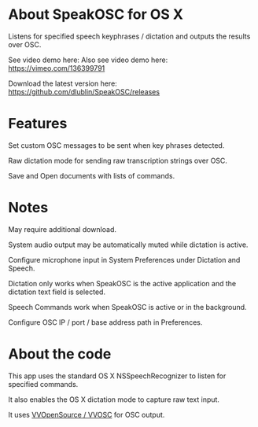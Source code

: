 # About SpeakOSC for OS X
Listens for specified speech keyphrases / dictation and outputs the results over OSC.

See video demo here: Also see video demo here: https://vimeo.com/136399791

Download the latest version here: https://github.com/dlublin/SpeakOSC/releases


# Features
Set custom OSC messages to be sent when key phrases detected.

Raw dictation mode for sending raw transcription strings over OSC.

Save and Open documents with lists of commands.


# Notes
May require additional download.

System audio output may be automatically muted while dictation is active.

Configure microphone input in System Preferences under Dictation and Speech.

Dictation only works when SpeakOSC is the active application and the dictation text field is selected.

Speech Commands work when SpeakOSC is active or in the background.

Configure OSC IP / port / base address path in Preferences.


# About the code
This app uses the standard OS X NSSpeechRecognizer to listen for specified commands.

It also enables the OS X dictation mode to capture raw text input.

It uses [VVOpenSource / VVOSC](https://github.com/mrRay/vvopensource) for OSC output.
